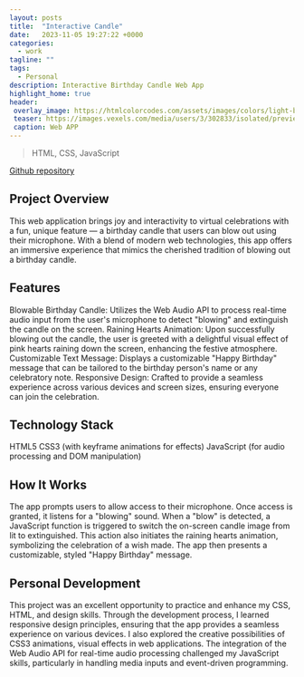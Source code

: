 ```yaml
---
layout: posts
title:  "Interactive Candle"
date:   2023-11-05 19:27:22 +0000
categories: 
  - work
tagline: ""
tags:
  - Personal
description: Interactive Birthday Candle Web App
highlight_home: true
header:
 overlay_image: https://htmlcolorcodes.com/assets/images/colors/light-brown-color-solid-background-1920x1080.png
 teaser: https://images.vexels.com/media/users/3/302833/isolated/preview/e628fb4b2607a7c00e6d98fec2725ae1-cute-birthday-cake-cartoon-character.png
 caption: Web APP
---
```

>HTML, CSS, JavaScript

[Github repository](https://github.com/Meronats/Candle)



## Project Overview
This web application brings joy and interactivity to virtual celebrations with a fun, unique feature — a birthday candle that users can blow out using their microphone. With a blend of modern web technologies, this app offers an immersive experience that mimics the cherished tradition of blowing out a birthday candle.

## Features
Blowable Birthday Candle: Utilizes the Web Audio API to process real-time audio input from the user's microphone to detect "blowing" and extinguish the candle on the screen.
Raining Hearts Animation: Upon successfully blowing out the candle, the user is greeted with a delightful visual effect of pink hearts raining down the screen, enhancing the festive atmosphere.
Customizable Text Message: Displays a customizable "Happy Birthday" message that can be tailored to the birthday person's name or any celebratory note.
Responsive Design: Crafted to provide a seamless experience across various devices and screen sizes, ensuring everyone can join the celebration.

## Technology Stack
HTML5
CSS3 (with keyframe animations for effects)
JavaScript (for audio processing and DOM manipulation)

## How It Works
The app prompts users to allow access to their microphone.
Once access is granted, it listens for a "blowing" sound.
When a "blow" is detected, a JavaScript function is triggered to switch the on-screen candle image from lit to extinguished.
This action also initiates the raining hearts animation, symbolizing the celebration of a wish made.
The app then presents a customizable, styled "Happy Birthday" message.

## Personal Development
This project was an excellent opportunity to practice and enhance my CSS, HTML, and design skills. Through the development process, I learned responsive design principles, ensuring that the app provides a seamless experience on various devices. I also explored the creative possibilities of CSS3 animations, visual effects in web applications. The integration of the Web Audio API for real-time audio processing challenged my JavaScript skills, particularly in handling media inputs and event-driven programming.